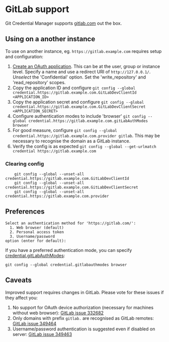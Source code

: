 # GitLab support

Git Credential Manager supports [gitlab.com][gitlab] out the box.

## Using on a another instance

To use on another instance, eg. `https://gitlab.example.com` requires setup and configuration:

1. [Create an OAuth application][gitlab-oauth]. This can be at the user, group or instance level. Specify a name and use a redirect URI of `http://127.0.0.1/`. _Unselect_ the 'Confidential' option. Set the 'write_repository' and 'read_repository' scopes.
1. Copy the application ID and configure `git config --global credential.https://gitlab.example.com.GitLabDevClientId <APPLICATION_ID>`
1. Copy the application secret and configure `git config --global credential.https://gitlab.example.com.GitLabDevClientSecret <APPLICATION_SECRET>`
1. Configure authentication modes to include 'browser' `git config --global credential.https://gitlab.example.com.gitLabAuthModes browser`
1. For good measure, configure `git config --global credential.https://gitlab.example.com.provider gitlab`. This may be necessary to recognise the domain as a GitLab instance.
1. Verify the config is as expected `git config --global --get-urlmatch credential https://gitlab.example.com`

### Clearing config

```console
    git config --global --unset-all credential.https://gitlab.example.com.GitLabDevClientId
    git config --global --unset-all credential.https://gitlab.example.com.GitLabDevClientSecret
    git config --global --unset-all credential.https://gitlab.example.com.provider
```

## Preferences

```console
Select an authentication method for 'https://gitlab.com/':
  1. Web browser (default)
  2. Personal access token
  3. Username/password
option (enter for default):
```

If you have a preferred authentication mode, you can specify [credential.gitLabAuthModes][config-gitlab-auth-modes]:

```console
git config --global credential.gitlabauthmodes browser
```

## Caveats

Improved support requires changes in GitLab. Please vote for these issues if they affect you:

1. No support for OAuth device authorization (necessary for machines without web browser): [GitLab issue 332682][gitlab-issue-332682]
1. Only domains with prefix `gitlab.` are recognised as GitLab remotes: [GitLab issue 349464][gitlab-issue-349464]
1. Username/password authentication is suggested even if disabled on server: [GitLab issue 349463][gitlab-issue-349463]

[config-gitlab-auth-modes]: configuration.md#credential.gitLabAuthModes
[gitlab]: https://gitlab.com
[gitlab-issue-332682]: https://gitlab.com/gitlab-org/gitlab/-/issues/332682
[gitlab-issue-349464]: https://gitlab.com/gitlab-org/gitlab/-/issues/349464
[gitlab-issue-349463]: https://gitlab.com/gitlab-org/gitlab/-/issues/349463
[gitlab-oauth]: https://docs.gitlab.com/ee/integration/oauth_provider.html
